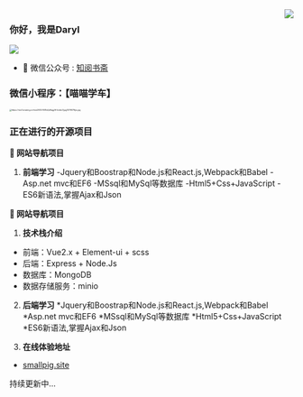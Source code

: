 <img align="right" src="https://github-readme-stats.vercel.app/api?username=HHfeng616&show_icons=true&icon_color=CE1D2D&text_color=718096&bg_color=ffffff&hide_title=true" />

### 你好，我是Daryl

![](https://visitor-badge.glitch.me/badge?page_id=HHFeng616.readme)

- :bath: 微信公众号 : [知阅书斋](https://wx3.sinaimg.cn/mw2000/008s0pRagy1h02hyt6ffej308j08i40t.jpg)



### 微信小程序：【喵喵学车】

<img src="https://wx3.sinaimg.cn/mw2000/008s0pRagy1h1cmko7gujj3076076jru.jpg" alt="https://wx3.sinaimg.cn/mw2000/008s0pRagy1h1cmko7gujj3076076jru.jpg" style="zoom:25%;" />



### 正在进行的开源项目

**:pushpin: 网站导航项目**
1. **前端学习**
-Jquery和Boostrap和Node.js和React.js,Webpack和Babel
-Asp.net mvc和EF6
-MSsql和MySql等数据库
-Html5+Css+JavaScript
-ES6新语法,掌握Ajax和Json

**:pushpin: 网站导航项目**
1. **技术栈介绍**
- 前端：Vue2.x + Element-ui + scss
- 后端：Express + Node.Js
- 数据库：MongoDB
- 数据存储服务：minio


2. **后端学习**
*Jquery和Boostrap和Node.js和React.js,Webpack和Babel
*Asp.net mvc和EF6
*MSsql和MySql等数据库
*Html5+Css+JavaScript
*ES6新语法,掌握Ajax和Json

3. **在线体验地址**
* [smallpig.site](http://wxxiaoshuo.h.fengit.cn/)


持续更新中...



